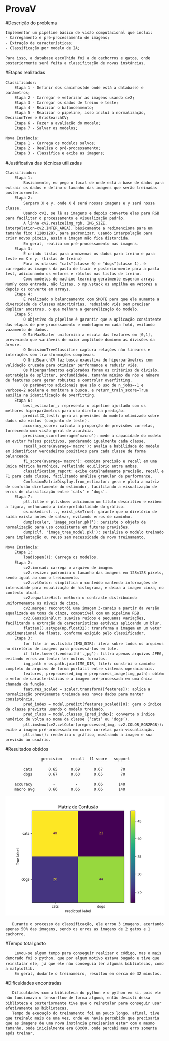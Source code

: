 # ProvaV

#Descrição do problema

    Implementar um pipeline básico de visão computacional que inclui:
    - Carregamento e pré-processamento de imagens;
    - Extração de características;
    - Classificação por modelo de IA;

    Para isso, a database escolhida foi a de cachorros e gatos, onde posteriormente será feita a classifitação de novas instâncias.

#Etapas realizadas

    Classificador:
        Etapa 1 - Definir dos caminhos(de onde está a database) e parâmetros;
        Etapa 2 - Carregar e vetorizar as imagens usando cv2;
        Etapa 3 - Carregar os dados de treino e teste;
        Etapa 4 - Realizar o balanceamento;
        Etapa 5 - Realizar o pipeline, isso incluí a normalização, DecisionTree e GridSearchCV;
        Etapa 6 - Fazer a avaliação do modelo;
        Etapa 7 - Salvar os modelos;

    Nova Instância:
        Etapa 1 - Carrega os modelos salvos;
        Etapa 2 - Realiza o pré-processamento;
        Etapa 3 - Classifica e exibe as imagens;


#Justificativa das técnicas utilizadas

    Classificador:
        Etapa 1:
            Basicamente, eu pego o local de onde está a base de dados para extrair os dados e defino o tamanho das imagens que serão treinadas posteriormente.
        Etapa 2:
            Serparo X e y, onde X é será nossas imagens e y será nossa classe.
            Usando cv2, se lê as imagens e depois converte elas para RGB para facilitar o processamento e visualização padrão.
            A linha cv2.resize(img_rgb, IMG_SIZE, interpolation=cv2.INTER_AREA), básicamente a redimenciona para um tamanho fixo (128x128), para padronizar, usando interpolação para criar novos pixeis, assim a imagem não fica distorcida.
            Em geral, realiza um pré-processamento nas imagens.
        Etapa 3: 
            É criado listas para armazenas os dados para treino e para teste em X e y. (Listas de treino)
            Para as classes "cats"(classe 0) e "dogs"(classe 1), é carregado as imagens da pasta de train e posteriormente para a pasta test, adicionando os vetores e rótulos nas listas de treino.
            Como modelos de machine learning geralmente esperam arrays NumPy como entrada, não listas, o np.vstack os empilha em vetores e depois os converte em arrays.
        Etapa 4: 
            É realizado o balanceamento com SMOTE para que ele aumente a diversidade de classes minoritárias, reduzindo viés sem precisar duplicar amostras, o que melhora a generelização do modelo.
        Etapa 5:
            O objetivo do pipeline é garantir que a aplicação consistente das etapas de pré-processamento e modelagem em cada fold, evitando vazamento de dados.
            O MinMaxScaler uniformiza a escala das features em [0,1], prevenindo que variáveis de maior amplitude dominem as divisões da árvore.
            O DecisionTreeClassifier captura relações não lineares e interações sem transformações complexas.
            O GridSearchCV faz busca exaustiva de hiperparâmetros com validação cruzada para otimizar performance e reduzir viés.
            Os hiperparâmetros explorados foram os critérios de divisão, estratégia de splitter, profundidade, tamanho mínimo de nós e número de features para gerar robustez e controlar overfitting.
            Os parâmetros adicionais que são o uso de n_jobs=-1 e verbose=2 acelera e monitora a busca, e return_train_score=True auxilia na identificação de overfitting.
        Etapa 6:
            best_estimator_: representa o pipeline ajustado com os melhores hiperparâmetros para uso direto na predição.
            predict(X_test): gera as previsões do modelo otimizado sobre dados não vistos (conjunto de teste).
            accuracy_score: calcula a proporção de previsões corretas, fornecendo uma visão geral de acurácia.
            precision_score(average='macro'): mede a capacidade do modelo em evitar falsos positivos, ponderando igualmente cada classe.
            recall_score(average='macro'): avalia a habilidade do modelo em identificar verdadeiros positivos para cada classe de forma balanceada.
            f1_score(average='macro'): combina precisão e recall em uma única métrica harmônica, refletindo equilíbrio entre ambas.
            classification_report: exibe detalhadamente precisão, recall e F1 para cada classe, facilitando análise granular de performance.
            ConfusionMatrixDisplay.from_estimator: gera e plota a matriz de confusão diretamente do estimador, facilitando a visualização de erros de classificação entre ‘cats’ e ‘dogs’.
        Etapa 7:
            plt.title e plt.show: adicionam um título descritivo e exibem a figura, melhorando a interpretabilidade do gráfico.
            os.makedirs(..., exist_ok=True): garante que o diretório de saída exista antes de salvar, evitando erros de caminho.
            dump(scaler, 'image_scaler.pkl'): persiste o objeto de normalização para uso consistente em futuras previsões.
            dump(clf, 'image_tree_model.pkl'): serializa o modelo treinado para implantação ou reuso sem necessidade de novo treinamento.

    Nova Instância:
        Etapa 1:
            load(open()): Carrega os modelos.
        Etapa 2:
            cv2.imread: carrega o arquivo de imagem.
            cv2.resize: padroniza o tamanho das imagens em 128×128 pixels, sendo igual ao com o treinamento.
            cv2.cvtColor: simplifica o conteúdo mantendo informações de intensidade para equalização de histograma, e deixa a imagem cinza, no contexto atual.
            cv2.equalizeHist: melhora o contraste distribuindo uniformemente os níveis de cinza.
            cv2.merge: reconstrói uma imagem 3-canais a partir da versão equalizada em tons de cinza, compatível com um pipeline RGB.
            cv2.GaussianBlur: suaviza ruídos e pequenas variações, facilitando a extração de características estáveis aplicando um blur.
            flatten().astype(np.float32): transforma a imagem em um vetor unidimensional de floats, conforme exigido pelo classificador.
        Etapa 3:
            for file in os.listdir(IMG_DIR): itera sobre todos os arquivos no diretório de imagens para processá-los em lote.
            if file.lower().endswith('.jpg'): filtra apenas arquivos JPEG, evitando erros ao tentar ler outros formatos.
            img_path = os.path.join(IMG_DIR, file): constrói o caminho completo do arquivo de forma portátil entre sistemas operacionais.
            features, preprocessed_img = preprocess_image(img_path): obtém o vetor de características e a imagem pré-processada em uma única chamada de função.
            features_scaled = scaler.transform([features]): aplica a normalização previamente treinada aos novos dados para manter consistência.
            pred_index = model.predict(features_scaled)[0]: gera o índice da classe prevista usando o modelo treinado.
            pred_class = model.classes_[pred_index]: converte o índice numérico de volta ao nome da classe (‘cats’ ou ‘dogs’).
            plt.imshow(cv2.cvtColor(preprocessed_img, cv2.COLOR_BGR2RGB)): exibe a imagem pré-processada em cores corretas para visualização.
            plt.show(): renderiza o gráfico, mostrando a imagem e sua previsão ao usuário.
    
#Resultados obtidos

                    precision    recall  f1-score   support

            cats       0.65      0.69      0.67        70
            dogs       0.67      0.63      0.65        70

        accuracy         -         -       0.66       140
        macro avg      0.66      0.66      0.66       140

![Matriz de Confusão](MC.png)

       Durante o processo de classificação, ele errou 3 imagens, acertando apenas 50% das imagens, sendo os erros as imagens de 2 gatos e 1 cachorro. 


#Tempo total gasto

        Levou-se algum tempo para conseguir realizar o código, mas o mais demorado foi o python, que por algum motivo estava bugado e tive que reinstalar ele, já que ele não conseguia ler algumas bibliotecas, como a matplotlib.
        Em geral, dudante o treinameiro, resultou em cerca de 32 minutos.

#Dificuldades encontradas

       Dificuldades com a biblioteca do python e o python em si, pois ele não funcionava o tensorflow de forma alguma, então desisti dessa biblioteca e posteriormente tive que o reinstalar para conseguir usar efetivamente as bibliotecas.
       Tempo de execução do treinamento foi um pouco longo, afinal, tive que treinalo mais de uma vez, onde eu havia percebido que precisaria que as imagens de uma nova instância precisariam estar com o mesmo tamanho, onde inicialmente era 60x60, onde percebi meu erro somente após treinar.
